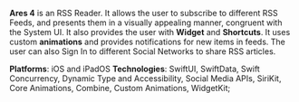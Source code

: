 **Ares 4** is an RSS Reader. It allows the user to subscribe to different RSS Feeds, and presents them in a visually appealing manner, congruent with the System UI.
It also provides the user with **Widget** and **Shortcuts**. It uses custom **animations** and provides notifications for new items in feeds.
The user can also Sign In to different Social Networks to share RSS articles. 

**Platforms**: iOS and iPadOS
**Technologies**: SwiftUI, SwiftData, Swift Concurrency, Dynamic Type and Accessibility, Social Media APIs, SiriKit, Core Animations, Combine, Custom Animations, WidgetKit;
